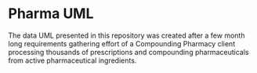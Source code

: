# Pharma UML

The data UML presented in this repository was created after a few month long requirements gathering effort of a Compounding Pharmacy client processing thousands of prescriptions and compounding pharmaceuticals from active pharmaceutical ingredients.
